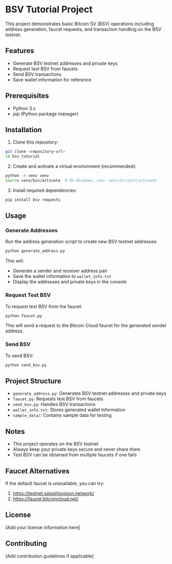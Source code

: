 # BSV Tutorial Project

This project demonstrates basic Bitcoin SV (BSV) operations including address generation, faucet requests, and transaction handling on the BSV testnet.

## Features

- Generate BSV testnet addresses and private keys
- Request test BSV from faucets
- Send BSV transactions
- Save wallet information for reference

## Prerequisites

- Python 3.x
- pip (Python package manager)

## Installation

1. Clone this repository:
```bash
git clone <repository-url>
cd bsv_tutorial
```

2. Create and activate a virtual environment (recommended):
```bash
python -m venv venv
source venv/bin/activate  # On Windows, use: venv\Scripts\activate
```

3. Install required dependencies:
```bash
pip install bsv requests
```

## Usage

### Generate Addresses
Run the address generation script to create new BSV testnet addresses:
```bash
python generate_address.py
```
This will:
- Generate a sender and receiver address pair
- Save the wallet information to `wallet_info.txt`
- Display the addresses and private keys in the console

### Request Test BSV
To request test BSV from the faucet:
```bash
python faucet.py
```
This will send a request to the Bitcoin Cloud faucet for the generated sender address.

### Send BSV
To send BSV:
```bash
python send_bsv.py
```

## Project Structure

- `generate_address.py`: Generates BSV testnet addresses and private keys
- `faucet.py`: Requests test BSV from faucets
- `send_bsv.py`: Handles BSV transactions
- `wallet_info.txt`: Stores generated wallet information
- `sample_data/`: Contains sample data for testing

## Notes

- This project operates on the BSV testnet
- Always keep your private keys secure and never share them
- Test BSV can be obtained from multiple faucets if one fails

## Faucet Alternatives

If the default faucet is unavailable, you can try:
1. https://testnet.satoshisvision.network/
2. https://faucet.bitcoincloud.net/

## License

[Add your license information here]

## Contributing

[Add contribution guidelines if applicable] 